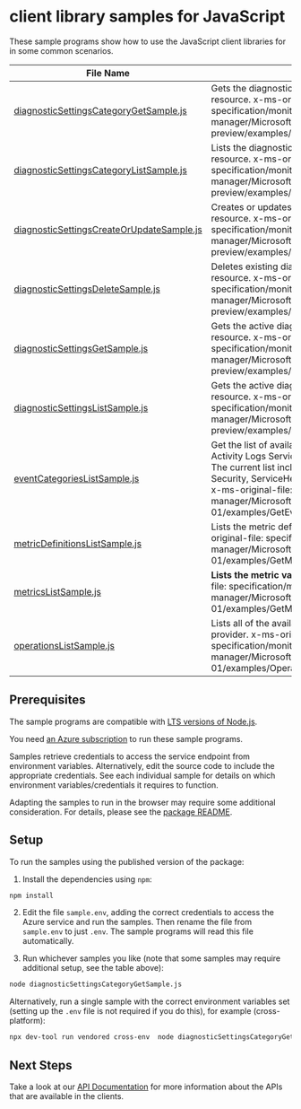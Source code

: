 # client library samples for JavaScript

These sample programs show how to use the JavaScript client libraries for in some common scenarios.

| **File Name**                                                                       | **Description**                                                                                                                                                                                                                                                                                                                         |
| ----------------------------------------------------------------------------------- | --------------------------------------------------------------------------------------------------------------------------------------------------------------------------------------------------------------------------------------------------------------------------------------------------------------------------------------- |
| [diagnosticSettingsCategoryGetSample.js][diagnosticsettingscategorygetsample]       | Gets the diagnostic settings category for the specified resource. x-ms-original-file: specification/monitor/resource-manager/Microsoft.Insights/preview/2017-05-01-preview/examples/getDiagnosticSettingsCategory.json                                                                                                                  |
| [diagnosticSettingsCategoryListSample.js][diagnosticsettingscategorylistsample]     | Lists the diagnostic settings categories for the specified resource. x-ms-original-file: specification/monitor/resource-manager/Microsoft.Insights/preview/2017-05-01-preview/examples/listDiagnosticSettingsCategories.json                                                                                                            |
| [diagnosticSettingsCreateOrUpdateSample.js][diagnosticsettingscreateorupdatesample] | Creates or updates diagnostic settings for the specified resource. x-ms-original-file: specification/monitor/resource-manager/Microsoft.Insights/preview/2017-05-01-preview/examples/createOrUpdateDiagnosticSetting.json                                                                                                               |
| [diagnosticSettingsDeleteSample.js][diagnosticsettingsdeletesample]                 | Deletes existing diagnostic settings for the specified resource. x-ms-original-file: specification/monitor/resource-manager/Microsoft.Insights/preview/2017-05-01-preview/examples/deleteDiagnosticSetting.json                                                                                                                         |
| [diagnosticSettingsGetSample.js][diagnosticsettingsgetsample]                       | Gets the active diagnostic settings for the specified resource. x-ms-original-file: specification/monitor/resource-manager/Microsoft.Insights/preview/2017-05-01-preview/examples/getDiagnosticSetting.json                                                                                                                             |
| [diagnosticSettingsListSample.js][diagnosticsettingslistsample]                     | Gets the active diagnostic settings list for the specified resource. x-ms-original-file: specification/monitor/resource-manager/Microsoft.Insights/preview/2017-05-01-preview/examples/listDiagnosticSettings.json                                                                                                                      |
| [eventCategoriesListSample.js][eventcategorieslistsample]                           | Get the list of available event categories supported in the Activity Logs Service.<br>The current list includes the following: Administrative, Security, ServiceHealth, Alert, Recommendation, Policy. x-ms-original-file: specification/monitor/resource-manager/Microsoft.Insights/stable/2015-04-01/examples/GetEventCategories.json |
| [metricDefinitionsListSample.js][metricdefinitionslistsample]                       | Lists the metric definitions for the resource. x-ms-original-file: specification/monitor/resource-manager/Microsoft.Insights/stable/2018-01-01/examples/GetMetricDefinitionsApplicationInsights.json                                                                                                                                    |
| [metricsListSample.js][metricslistsample]                                           | **Lists the metric values for a resource**. x-ms-original-file: specification/monitor/resource-manager/Microsoft.Insights/stable/2018-01-01/examples/GetMetric.json                                                                                                                                                                     |
| [operationsListSample.js][operationslistsample]                                     | Lists all of the available operations from Microsoft.Insights provider. x-ms-original-file: specification/monitor/resource-manager/Microsoft.Insights/stable/2015-04-01/examples/OperationList.json                                                                                                                                     |

## Prerequisites

The sample programs are compatible with [LTS versions of Node.js](https://github.com/nodejs/release#release-schedule).

You need [an Azure subscription][freesub] to run these sample programs.

Samples retrieve credentials to access the service endpoint from environment variables. Alternatively, edit the source code to include the appropriate credentials. See each individual sample for details on which environment variables/credentials it requires to function.

Adapting the samples to run in the browser may require some additional consideration. For details, please see the [package README][package].

## Setup

To run the samples using the published version of the package:

1. Install the dependencies using `npm`:

```bash
npm install
```

2. Edit the file `sample.env`, adding the correct credentials to access the Azure service and run the samples. Then rename the file from `sample.env` to just `.env`. The sample programs will read this file automatically.

3. Run whichever samples you like (note that some samples may require additional setup, see the table above):

```bash
node diagnosticSettingsCategoryGetSample.js
```

Alternatively, run a single sample with the correct environment variables set (setting up the `.env` file is not required if you do this), for example (cross-platform):

```bash
npx dev-tool run vendored cross-env  node diagnosticSettingsCategoryGetSample.js
```

## Next Steps

Take a look at our [API Documentation][apiref] for more information about the APIs that are available in the clients.

[diagnosticsettingscategorygetsample]: https://github.com/Azure/azure-sdk-for-js/blob/main/sdk/monitor/arm-monitor-profile-2020-09-01-hybrid/samples/v2/javascript/diagnosticSettingsCategoryGetSample.js
[diagnosticsettingscategorylistsample]: https://github.com/Azure/azure-sdk-for-js/blob/main/sdk/monitor/arm-monitor-profile-2020-09-01-hybrid/samples/v2/javascript/diagnosticSettingsCategoryListSample.js
[diagnosticsettingscreateorupdatesample]: https://github.com/Azure/azure-sdk-for-js/blob/main/sdk/monitor/arm-monitor-profile-2020-09-01-hybrid/samples/v2/javascript/diagnosticSettingsCreateOrUpdateSample.js
[diagnosticsettingsdeletesample]: https://github.com/Azure/azure-sdk-for-js/blob/main/sdk/monitor/arm-monitor-profile-2020-09-01-hybrid/samples/v2/javascript/diagnosticSettingsDeleteSample.js
[diagnosticsettingsgetsample]: https://github.com/Azure/azure-sdk-for-js/blob/main/sdk/monitor/arm-monitor-profile-2020-09-01-hybrid/samples/v2/javascript/diagnosticSettingsGetSample.js
[diagnosticsettingslistsample]: https://github.com/Azure/azure-sdk-for-js/blob/main/sdk/monitor/arm-monitor-profile-2020-09-01-hybrid/samples/v2/javascript/diagnosticSettingsListSample.js
[eventcategorieslistsample]: https://github.com/Azure/azure-sdk-for-js/blob/main/sdk/monitor/arm-monitor-profile-2020-09-01-hybrid/samples/v2/javascript/eventCategoriesListSample.js
[metricdefinitionslistsample]: https://github.com/Azure/azure-sdk-for-js/blob/main/sdk/monitor/arm-monitor-profile-2020-09-01-hybrid/samples/v2/javascript/metricDefinitionsListSample.js
[metricslistsample]: https://github.com/Azure/azure-sdk-for-js/blob/main/sdk/monitor/arm-monitor-profile-2020-09-01-hybrid/samples/v2/javascript/metricsListSample.js
[operationslistsample]: https://github.com/Azure/azure-sdk-for-js/blob/main/sdk/monitor/arm-monitor-profile-2020-09-01-hybrid/samples/v2/javascript/operationsListSample.js
[apiref]: https://learn.microsoft.com/javascript/api/@azure/arm-monitor-profile-2020-09-01-hybrid?view=azure-node-preview
[freesub]: https://azure.microsoft.com/free/
[package]: https://github.com/Azure/azure-sdk-for-js/tree/main/sdk/monitor/arm-monitor-profile-2020-09-01-hybrid/README.md
